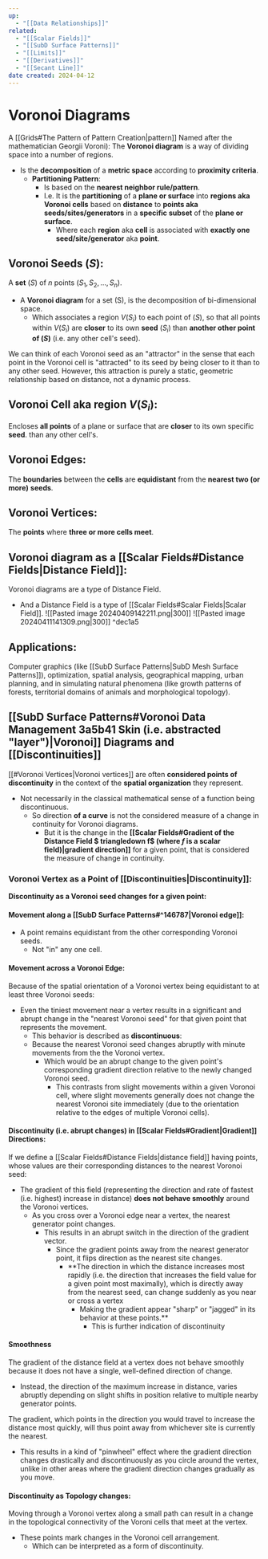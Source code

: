 ```yaml
---
up:
  - "[[Data Relationships]]"
related:
  - "[[Scalar Fields]]"
  - "[[SubD Surface Patterns]]"
  - "[[Limits]]"
  - "[[Derivatives]]"
  - "[[Secant Line]]"
date created: 2024-04-12
---
```

# Voronoi Diagrams
A [[Grids#The Pattern of Pattern Creation|pattern]] Named after the mathematician Georgii Voroni):
The **Voronoi diagram** is a way of dividing space into a number of regions.
- Is the **decomposition** of a **metric space** according to **proximity criteria**.
	- **Partitioning Pattern**:
		- Is based on the **nearest neighbor rule/pattern**.
		- I.e. It is the **partitioning** of a **plane or surface** into **regions aka Voronoi cells** based on **distance** to **points aka seeds/sites/generators** in a **specific subset** of the **plane or surface**. 
			- Where each **region** aka **cell** is associated with **exactly one** **seed/site/generator** aka **point**.
## Voronoi Seeds $(S)$:
A **set** $(S)$ of *n* points ($S_1, S_2, ..., S_n$).
- A **Voronoi diagram** for a set (S), is the decomposition of bi-dimensional space.
	- Which associates a region $V(S_i)$ to each point of $(S)$, so that all points within $V(S_i)$ are **closer** to its own **seed** $(S_i)$ than **another other point of $(S)$** (i.e. any other cell's seed).

We can think of each Voronoi seed as an "attractor" in the sense that each point in the Voronoi cell is "attracted" to its seed by being closer to it than to any other seed.
	However, this attraction is purely a static, geometric relationship based on distance, not a dynamic process.
## Voronoi **Cell** aka region $V(S_i)$:
Encloses **all points** of a plane or surface that are **closer** to its own specific **seed**. than any other cell's.
## Voronoi Edges:
The **boundaries** between the **cells** are **equidistant** from the **nearest two (or more)** **seeds**.
## Voronoi Vertices:
The **points** where **three or more cells meet**.
## Voronoi diagram as a [[Scalar Fields#Distance Fields|Distance Field]]:
Voronoi diagrams are a type of Distance Field.
- And a Distance Field is a type of [[Scalar Fields#Scalar Fields|Scalar Field]].
![[Pasted image 20240409142211.png|300]] ![[Pasted image 20240411141309.png|300]]
 ^dec1a5
## Applications:
Computer graphics (like [[SubD Surface Patterns|SubD Mesh Surface Patterns]]), optimization, spatial analysis, geographical mapping, urban planning, and in simulating natural phenomena (like growth patterns of forests, territorial domains of animals and morphological topology).
## [[SubD Surface Patterns#Voronoi Data Management 3a5b41 Skin (i.e. abstracted "layer")|Voronoi]] Diagrams and [[Discontinuities]]
[[#Voronoi Vertices|Voronoi vertices]] are often **considered points of discontinuity** in the context of the **spatial organization** they represent.
- Not necessarily in the classical mathematical sense of a function being discontinuous. 
	- So direction **of a curve** is not the considered measure of a change in continuity for Voronoi diagrams.
		- But it is the change in the **[[Scalar Fields#Gradient of the Distance Field $ triangledown f$ (where $f$ is a scalar field)|gradient direction]]** for a given point, that is considered the measure of change in continuity. 
### Voronoi Vertex as a Point of [[Discontinuities|Discontinuity]]:
**Discontinuity as a Voronoi seed changes for a given point:**
#### Movement **along** a [[SubD Surface Patterns#^146787|Voronoi edge]]:
- A point remains equidistant from the other corresponding Voronoi seeds.
	- Not "in" any one cell.
#### Movement **across** a Voronoi Edge:
Because of the spatial orientation of a Voronoi vertex being equidistant to at least three Voronoi seeds:
- Even the tiniest movement near a vertex results in a significant and abrupt change in the "nearest Voronoi seed" for that given point that represents the movement.
	- This behavior is described as **discontinuous**:
	- Because the nearest Voronoi seed changes abruptly with minute movements from the the Voronoi vertex.
		- Which would be an abrupt change to the given point's corresponding gradient direction relative to the newly changed Voronoi seed. 
			- This contrasts from slight movements within a given Voronoi cell, where slight movements generally does not change the nearest Voronoi site immediately (due to the orientation relative to the edges of multiple Voronoi cells).
#### Discontinuity (i.e. abrupt changes) in [[Scalar Fields#Gradient|Gradient]] Directions:
If we define a [[Scalar Fields#Distance Fields|distance field]] having points, whose values are their corresponding distances to the nearest Voronoi seed:
- The gradient of this field (representing the direction and rate of fastest (i.e. highest) increase in distance) **does not behave smoothly** around the Voronoi vertices.  
	- As you cross over a Voronoi edge near a vertex, the nearest generator point changes. 
		- This results in an abrupt switch in the direction of the gradient vector. 
			- Since the gradient points away from the nearest generator point, it flips direction as the nearest site changes.
				 - **The direction in which the distance increases most rapidly (i.e. the direction that increases the field value for a given point most maximally), which is directly away from the nearest seed, can change suddenly as you near or cross a vertex
					 - Making the gradient appear "sharp" or "jagged" in its behavior at these points.**
						- This is further indication of discontinuity
#### Smoothness
The gradient of the distance field at a vertex does not behave smoothly because it does not have a single, well-defined direction of change. 
- Instead, the direction of the maximum increase in distance, varies abruptly depending on slight shifts in position relative to multiple nearby generator points.
	
The gradient, which points in the direction you would travel to increase the distance most quickly, will thus point away from whichever site is currently the nearest. 
- This results in a kind of "pinwheel" effect where the gradient direction changes drastically and discontinuously as you circle around the vertex, unlike in other areas where the gradient direction changes gradually as you move.
#### Discontinuity as Topology changes:
Moving through a Voronoi vertex along a small path can result in a change in the topological connectivity of the Voroni cells that meet at the vertex. 
- These points mark changes in the Voronoi cell arrangement.
	- Which can be interpreted as a form of discontinuity. 